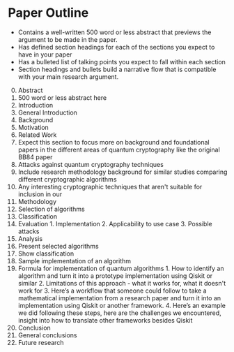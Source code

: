 # Paper Outline
- Contains a well-written 500 word or less abstract that previews the argument to be made in the paper.
- Has defined section headings for each of the sections you expect to have in your paper
- Has a bulleted list of talking points you expect to fall within each section
- Section headings and bullets build a narrative flow that is compatible with your main research argument.

0. Abstract
  1. 500 word or less abstract here
1. Introduction
  1. General Introduction
  2. Background
  3. Motivation
2. Related Work
  1. Expect this section to focus more on background and foundational papers in the different areas of quantum cryptography like the original BB84 paper
  2. Attacks against quantum cryptography techniques
  3. Include research methodology background for similar studies comparing different cryptographic algorithms
  4. Any interesting cryptographic techniques that aren't suitable for inclusion in our
3. Methodology
  1. Selection of algorithms
  2. Classification
  3. Evaluation
    1. Implementation
    2. Applicability to use case
    3. Possible attacks
4. Analysis
  1. Present selected algorithms
  2. Show classification
  3. Sample implementation of an algorithm
  4. Formula for implementation of quantum algorithms
    1. How to identify an algorithm and turn it into a prototype implementation using Qiskit or similar
    2. Limitations of this approach - what it works for, what it doesn't work for
    3. Here’s a workflow that someone could follow to take a mathematical implementation from a research paper and turn it into an implementation using Qiskit or another framework.
    4. Here’s an example we did following these steps, here are the challenges we encountered, insight into how to translate other frameworks besides Qiskit
5. Conclusion
  1. General conclusions
  2. Future research
